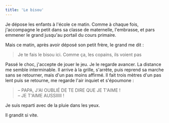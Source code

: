 ```yaml
---
title: 'Le bisou'
---
```


Je dépose les enfants à l'école ce matin. Comme à chaque fois, j'accompagne le
petit dans sa classe de maternelle, l'embrasse, et pars emmener le grand jusqu'au
portail du cours primaire.

<!-- more -->

Mais ce matin, après avoir déposé son petit frère, le grand me dit :

> Je te fais le bisou ici. Comme ça, les copains, ils voient pas

Passé le choc, j'accepte de jouer le jeu. Je le regarde avancer. La distance me
semble interminable. Il arrive à la grille, s'arrête, puis reprend sa marche
sans se retourner, mais d'un pas moins affirmé. Il fait trois mètres d'un pas
lent puis se retourne, me regarde l'air inquiet et s'époumone :

> – PAPA, J'AI OUBLIÉ DE TE DIRE QUE JE T'AIME !  
> – JE T'AIME AUSSIIIII !

Je suis reparti avec de la pluie dans les yeux.

Il grandit si vite.
